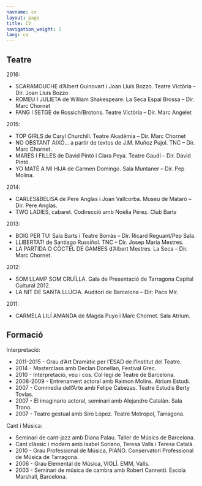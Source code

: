 ```yaml
---
navname: cv
layout: page
title: CV
navigation_weight: 2
lang: ca
---
```



Teatre
-------------------------------------------

2016:

* SCARAMOUCHE d’Albert Guinovart i Joan Lluís Bozzo. Teatre Victòria – Dir. Joan Lluís Bozzo
* ROMEU I JULIETA de William Shakespeare. La Seca Espai Brossa – Dir. Marc Chornet
* FANG I SETGE de Rossich/Brotons. Teatre Victòria – Dir. Marc Angelet

2015:

* TOP GIRLS de Caryl Churchill. Teatre Akadèmia – Dir. Marc Chornet
* NO OBSTANT AIXÒ… a partir de textos de J.M. Muñoz Pujol. TNC – Dir. Marc Chornet.
* MARES I FILLES de David Pintó i Clara Peya. Teatre Gaudí – Dir. David Pintó.
* YO MATÉ A MI HIJA de Carmen Domingo. Sala Muntaner – Dir. Pep Molina.

2014:

* CARLES&BELISA de Pere Anglas i Joan Vallcorba. Museu de Mataró – Dir. Pere Anglas.
* TWO LADIES, cabaret. Codirecció amb Noèlia Pérez. Club Barts

2013:

* BOIG PER TU! Sala Barts i Teatre Borràs – Dir. Ricard Reguant/Pep Sala.
* LLIBERTAT! de Santiago Russiñol. TNC – Dir. Josep Maria Mestres.
* LA PARTIDA O CÒCTEL DE GAMBES d’Albert Mestres. La Seca – Dir. Marc Chornet.

2012:

* SOM LLAMP SOM CRUÏLLA. Gala de Presentació de Tarragona Capital Cultural 2012.
* LA NIT DE SANTA LLÚCIA. Auditori de Barcelona – Dir: Paco Mir.

2011:

* CARMELA LILÍ AMANDA de Magda Puyo i Marc Chornet. Sala Atrium.

Formació
----------------------------------------------------------

Interpretació:

* 2011-2015 - Grau d’Art Dramàtic per l’ESAD de l’Institut del Teatre.
* 2014 - Masterclass amb Declan Donellan, Festival Grec.
* 2010 - Interpretació, veu i cos. Col·legi de Teatre de Barcelona.
* 2008-2009 - Entrenament actoral amb Raimon Molins. Atrium Estudi.
* 2007 - Commedia dell’Arte amb Felipe Cabezas. Teatre Estudis Berty Tovías.
* 2007 - El imaginario actoral, seminari amb Alejandro Catalán. Sala Trono.
* 2007 - Teatre gestual amb Siro López. Teatre Metropol, Tarragona.

Cant i Música:

* Seminari de cant-jazz amb Diana Palau. Taller de Músics de Barcelona.
* Cant clàssic i modern amb Isabel Soriano, Teresa Valls i Teresa Català.
* 2010 - Grau Professional de Música, PIANO. Conservatori Professional de Música de Tarragona.
* 2006 - Grau Elemental de Música, VIOLÍ. EMM, Valls.
* 2003 - Seminari de música de cambra amb Robert Cannetti. Escola Marshall, Barcelona.
